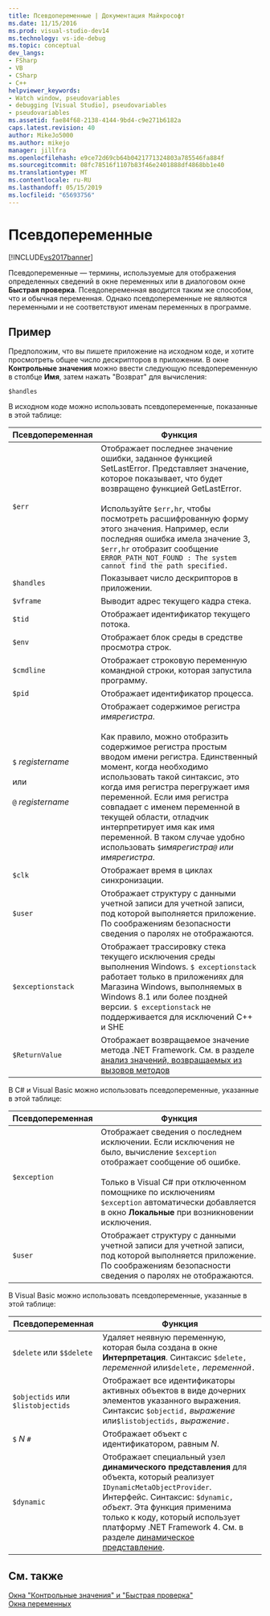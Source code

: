 ```yaml
---
title: Псевдопеременные | Документация Майкрософт
ms.date: 11/15/2016
ms.prod: visual-studio-dev14
ms.technology: vs-ide-debug
ms.topic: conceptual
dev_langs:
- FSharp
- VB
- CSharp
- C++
helpviewer_keywords:
- Watch window, pseudovariables
- debugging [Visual Studio], pseudovariables
- pseudovariables
ms.assetid: fae84f68-2138-4144-9bd4-c9e271b6182a
caps.latest.revision: 40
author: MikeJo5000
ms.author: mikejo
manager: jillfra
ms.openlocfilehash: e9ce72d69cb64b0421771324803a785546fa884f
ms.sourcegitcommit: 08fc78516f1107b83f46e2401888df4868bb1e40
ms.translationtype: MT
ms.contentlocale: ru-RU
ms.lasthandoff: 05/15/2019
ms.locfileid: "65693756"
---
```

# <a name="pseudovariables"></a>Псевдопеременные
[!INCLUDE[vs2017banner](../includes/vs2017banner.md)]

Псевдопеременные — термины, используемые для отображения определенных сведений в окне переменных или в диалоговом окне **Быстрая проверка**. Псевдопеременная вводится таким же способом, что и обычная переменная. Однако псевдопеременные не являются переменными и не соответствуют именам переменных в программе.  
  
## <a name="example"></a>Пример  
 Предположим, что вы пишете приложение на исходном коде, и хотите просмотреть общее число дескрипторов в приложении. В окне **Контрольные значения** можно ввести следующую псевдопеременную в столбце **Имя**, затем нажать "Возврат" для вычисления:  
  
```  
$handles  
```  
  
 В исходном коде можно использовать псевдопеременные, показанные в этой таблице:  
  
|Псевдопеременная|Функция|  
|--------------------|--------------|  
|`$err`|Отображает последнее значение ошибки, заданное функцией SetLastError. Представляет значение, которое показывает, что будет возвращено функцией GetLastError.<br /><br /> Используйте `$err,hr`, чтобы посмотреть расшифрованную форму этого значения. Например, если последняя ошибка имела значение 3, `$err,hr` отобразит сообщение `ERROR_PATH_NOT_FOUND : The system cannot find the path specified.`|  
|`$handles`|Показывает число дескрипторов в приложении.|  
|`$vframe`|Выводит адрес текущего кадра стека.|  
|`$tid`|Отображает идентификатор текущего потока.|  
|`$env`|Отображает блок среды в средстве просмотра строк.|  
|`$cmdline`|Отображает строковую переменную командной строки, которая запустила программу.|  
|`$pid`|Отображает идентификатор процесса.|  
|`$` *registername*<br /><br /> или<br /><br /> `@` *registername*|Отображает содержимое регистра *имярегистра*.<br /><br /> Как правило, можно отобразить содержимое регистра простым вводом имени регистра. Единственный момент, когда необходимо использовать такой синтаксис, это когда имя регистра перегружает имя переменной. Если имя регистра совпадает с именем переменной в текущей области, отладчик интерпретирует имя как имя переменной. В таком случае удобно использовать `$`*имярегистра`@` или* *имярегистра*.|  
|`$clk`|Отображает время в циклах синхронизации.|  
|`$user`|Отображает структуру с данными учетной записи для учетной записи, под которой выполняется приложение. По соображениям безопасности сведения о паролях не отображаются.|  
|`$exceptionstack`|Отображает трассировку стека текущего исключения среды выполнения Windows. `$ exceptionstack` работает только в приложениях для Магазина Windows, выполняемых в Windows 8.1 или более поздней версии. `$ exceptionstack` не поддерживается для исключений C++ и SHE|  
|`$ReturnValue`|Отображает возвращаемое значение метода .NET Framework. См. в разделе [анализ значений, возвращаемых из вызовов методов](https://msdn.microsoft.com/library/e3245b37-8e2e-4200-ba84-133726e95f1f)|  
  
 В C# и Visual Basic можно использовать псевдопеременные, указанные в этой таблице:  
  
|Псевдопеременная|Функция|  
|--------------------|--------------|  
|`$exception`|Отображает сведения о последнем исключении. Если исключения не было, вычисление `$exception` отображает сообщение об ошибке.<br /><br /> Только в Visual C# при отключенном помощнике по исключениям `$exception` автоматически добавляется в окно **Локальные** при возникновении исключения.|  
|`$user`|Отображает структуру с данными учетной записи для учетной записи, под которой выполняется приложение. По соображениям безопасности сведения о паролях не отображаются.|  
  
 В Visual Basic можно использовать псевдопеременные, указанные в этой таблице:  
  
|Псевдопеременная|Функция|  
|--------------------|--------------|  
|`$delete` или `$$delete`|Удаляет неявную переменную, которая была создана в окне **Интерпретация**. Синтаксис `$delete,` *переменной* или`$delete,` *переменной*`.`|  
|`$objectids` или `$listobjectids`|Отображает все идентификаторы активных объектов в виде дочерних элементов указанного выражения. Синтаксис `$objectid,` *выражение* или`$listobjectids,` *выражение*`.`|  
|`$` *N* `#`|Отображает объект с идентификатором, равным *N*.|  
|`$dynamic`|Отображает специальный узел **динамического представления** для объекта, который реализует `IDynamicMetaObjectProvider`. Интерфейс. Синтаксис: `$dynamic,` *объект*. Эта функция применима только к коду, который использует платформу .NET Framework 4. См. в разделе [динамическое представление](https://msdn.microsoft.com/library/4c851b17-2c12-46a0-9828-eb6ea6f5c563).|  
  
## <a name="see-also"></a>См. также  
 [Окна "Контрольные значения" и "Быстрая проверка"](../debugger/watch-and-quickwatch-windows.md)   
 [Окна переменных](https://msdn.microsoft.com/library/ce0a67f6-2502-4b7a-ba45-cc32f8aeba3e)
